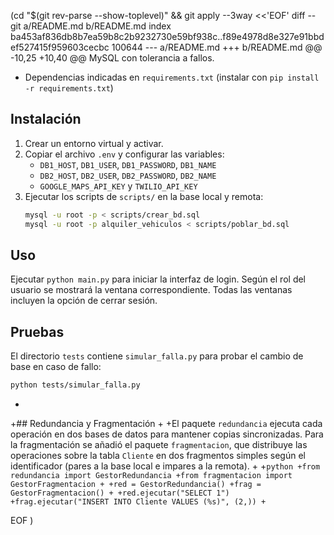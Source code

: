  (cd "$(git rev-parse --show-toplevel)" && git apply --3way <<'EOF' 
diff --git a/README.md b/README.md
index ba453af836db8b7ea59b8c2b9232730e59bf938c..f89e4978d8e327e91bbdef527415f959603cecbc 100644
--- a/README.md
+++ b/README.md
@@ -10,25 +10,40 @@ MySQL con tolerancia a fallos.
 - Dependencias indicadas en `requirements.txt` (instalar con `pip install -r requirements.txt`)
 
 ## Instalación
 1. Crear un entorno virtual y activar.
 2. Copiar el archivo `.env` y configurar las variables:
    - `DB1_HOST`, `DB1_USER`, `DB1_PASSWORD`, `DB1_NAME`
    - `DB2_HOST`, `DB2_USER`, `DB2_PASSWORD`, `DB2_NAME`
    - `GOOGLE_MAPS_API_KEY` y `TWILIO_API_KEY`
 3. Ejecutar los scripts de `scripts/` en la base local y remota:
    ```bash
    mysql -u root -p < scripts/crear_bd.sql
    mysql -u root -p alquiler_vehiculos < scripts/poblar_bd.sql
    ```
 
 ## Uso
 Ejecutar `python main.py` para iniciar la interfaz de login. Según el rol del
 usuario se mostrará la ventana correspondiente. Todas las ventanas incluyen la
 opción de cerrar sesión.
 
 ## Pruebas
 El directorio `tests` contiene `simular_falla.py` para probar el cambio de base
 en caso de fallo:
 ```bash
 python tests/simular_falla.py
 ```
+
+## Redundancia y Fragmentación
+
+El paquete `redundancia` ejecuta cada operación en dos bases de datos para mantener copias sincronizadas. Para la fragmentación se añadió el paquete `fragmentacion`, que distribuye las operaciones sobre la tabla `Cliente` en dos fragmentos simples según el identificador (pares a la base local e impares a la remota).
+
+```python
+from redundancia import GestorRedundancia
+from fragmentacion import GestorFragmentacion
+
+red = GestorRedundancia()
+frag = GestorFragmentacion()
+
+red.ejecutar("SELECT 1")
+frag.ejecutar("INSERT INTO Cliente VALUES (%s)", (2,))
+```
 
EOF
)
